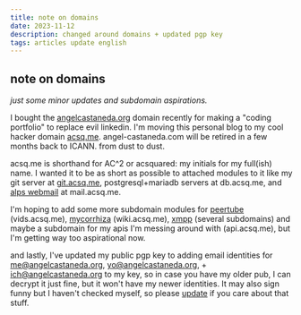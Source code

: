 ```yaml
---
title: note on domains
date: 2023-11-12
description: changed around domains + updated pgp key
tags: articles update english
---
```


## note on domains

*just some minor updates and subdomain aspirations.*

I bought the [angelcastaneda.org](https://www.angelcastaneda.org/) domain
recently for making a "coding portfolio" to replace evil linkedin. I'm
moving this personal blog to my cool hacker domain
[acsq.me](https://www.acsq.me/). angel-castaneda.com will be retired in a few
months back to ICANN. from dust to dust.

acsq.me is shorthand for AC^2 or acsquared: my initials for my full(ish) name.
I wanted it to be as short as possible to attached modules to it like my git
server at [git.acsq.me](https://git.acsq.me), postgresql+mariadb servers at
db.acsq.me, and [alps webmail](https://sr.ht/~migadu/alps/) at mail.acsq.me.

I'm hoping to add some more subdomain modules for
[peertube](https://joinpeertube.org/) (vids.acsq.me),
[mycorrhiza](https://mycorrhiza.wiki/) (wiki.acsq.me), [xmpp](https://xmpp.org)
(several subdomains) and maybe a subdomain for my apis I'm messing around with
(api.acsq.me), but I'm getting way too aspirational now.

and lastly, I've updated my public pgp key to adding email identities for
[me@angelcastaneda.org](mailto:me@angelcastaneda.org),
[yo@angelcastaneda.org](mailto:yo@angelcastaneda.org), +
[ich@angelcastaneda.org](mailto:ich@angelcastaneda.org) to my key, so in case
you have my older pub, I can decrypt it just fine, but it won't have my newer
identities. It may also sign funny but I haven't checked myself, so please
[update](/pgp) if you care about that stuff.
